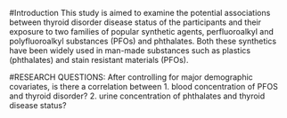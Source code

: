 #Introduction
This study is aimed to examine the potential associations between thyroid disorder disease status of the participants and their exposure to two families of popular synthetic agents, perfluoroalkyl and polyfluoroalkyl substances (PFOs) and phthalates. Both these synthetics have been widely used in man-made substances such as plastics (phthalates) and stain resistant materials (PFOs). 

#RESEARCH QUESTIONS:
After controlling for major demographic covariates, is there a correlation between 1. blood concentration of PFOS and thyroid disorder? 2. urine concentration of phthalates and thyroid disease status?

